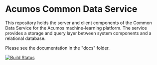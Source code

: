 # Acumos Common Data Service

This repository holds the server and client components of the Common Data Service
for the Acumos machine-learning platform.  The service provides a storage and query
layer between system components and a relational database.

Please see the documentation in the "docs" folder.

[![Build Status](http://cognita-dev1-jenkins.eastus.cloudapp.azure.com:8080/buildStatus/icon?job=common-dataservice)](http://cognita-dev1-jenkins.eastus.cloudapp.azure.com:8080/job/common-dataservice/)

